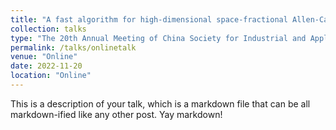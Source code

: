 ```yaml
---
title: "A fast algorithm for high-dimensional space-fractional Allen-Cahn equations"
collection: talks
type: "The 20th Annual Meeting of China Society for Industrial and Applied Mathematics"
permalink: /talks/onlinetalk
venue: "Online"
date: 2022-11-20
location: "Online"
---
```


This is a description of your talk, which is a markdown file that can be all markdown-ified like any other post. Yay markdown!
